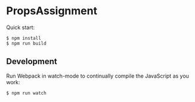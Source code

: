 # PropsAssignment

Quick start:

```
$ npm install
$ npm run build
````

## Development

Run Webpack in watch-mode to continually compile the JavaScript as you work:

```
$ npm run watch
```
